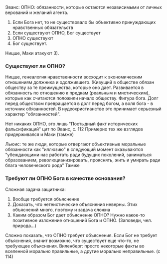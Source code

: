Эванс: ОПНО: обязанности, которые остаются независимыми от личных верований и желаний агента.

1. Если Бога нет, то не существовало бы объективно принуждающих нравственных обязательств 
2. Если существуют ОПНО, Бог существует
3. ОПНО существуют
4. Бог существует.

Ницше, Маки атакуют 3). 

### Существуют ли ОПНО?

Ницше, генеалогия нравственности восходит к экономическим отношениям должника и одолжившего.
Живущий в обществе обязан обществу за те преимущества, которые оно дает.
Развивается в обязанность по отношению к предкам (реальным и мистическим), которые как считаются положили начало обществу. Фигура бога. Долг перед обществом превращается в долг перед богом, а воля бога - в источник обязанностей. В иудеохристианстве это принимает серьезный характер "обязанностей".

Нет никаких ОПНО, это лишь "Постыдный факт исторических фальсификаций" цит по Эванс, с. 112
Примерно тех же взглядов придерживался и Маки (тамже)

Льюис: те же люди, которые отвергают объективные моральные обязанности как "иллюзию" в следующий момент оказываются "убеждающими нас работать ради будущих поколений, заниматься образованием, революцианизировать, прояснять, жить и умирать ради блага человеческого рода" Тамже


### Требуют ли ОПНО Бога в качестве основания?

Сложная задача защитника:
1. Вообще требуется объяснение
2. Доказать, что нетеистические объяснения неверны. Этих объяснений много, поэтому и задача сложна
3. Каким образом Бог дает объяснение ОПНО? Нужно какое-то позитивное изложение отношений Бога и ОПНО. (Заповеди, чел. природа...)

Сложно показать, что ОПНО требует объяснения. Если Бог не требует объяснения, значит возможно, что существует еще что-то, не требующее объяснения. Виленберг: просто некоторые факты во вселенной морально правильные, а другие морально неправильные. (с 114)


